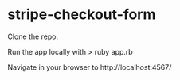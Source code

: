 # stripe-checkout-form

Clone the repo.

Run the app locally with > ruby app.rb

Navigate in your browser to http://localhost:4567/
